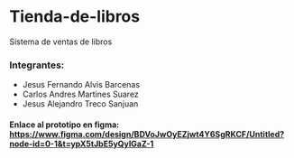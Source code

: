 # Tienda-de-libros
Sistema de ventas de libros

### Integrantes:
- Jesus Fernando Alvis Barcenas
- Carlos Andres Martines Suarez
- Jesus Alejandro Treco Sanjuan

#### Enlace al prototipo en figma: https://www.figma.com/design/BDVoJwOyEZjwt4Y6SgRKCF/Untitled?node-id=0-1&t=ypX5tJbE5yQyIGaZ-1
